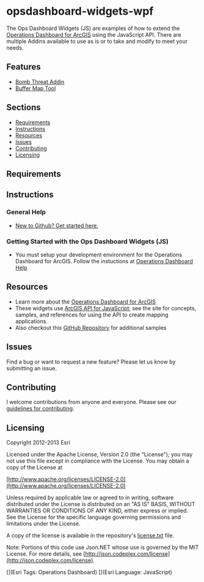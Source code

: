 # opsdashboard-widgets-wpf

The Ops Dashboard Widgets (JS) are examples of how to extend the [Operations Dashboard for ArcGIS](http://resources.arcgis.com/en/operations-dashboard/) using the JavaScript API.  There are multiple Addins available to use as is or to take and modify to meet your needs.


## Features

* [Bomb Threat Addin](bombthreatMapTool/README.md)
* [Buffer Map Tool](BufferMapTool/Readme.md)

## Sections

* [Requirements](#requirements)
* [Instructions](#instructions)
* [Resources](#resources)
* [Issues](#issues)
* [Contributing](#contributing)
* [Licensing](#licensing)

## Requirements

## Instructions

### General Help

* [New to Github? Get started here.](http://htmlpreview.github.com/?https://github.com/Esri/esri.github.com/blob/master/help/esri-getting-to-know-github.html)

### Getting Started with the Ops Dashboard Widgets (JS)

* You must setup your development environment for the Operations Dashboard for ArcGIS.  Follow the instuctions at [Operations Dashboard Help](https://developers.arcgis.com/javascript/jshelp/operations-dashboard-extensibility-getstarted-setup-dev-env.html)

## Resources

* Learn more about the [Operations Dashboard for ArcGIS](http://resources.arcgis.com/en/operations-dashboard/)
* These widgets use [ArcGIS API for JavaScript](https://developers.arcgis.com/javascript/);
see the site for concepts, samples, and references for using the API to create mapping applications.
* Also checkout this [GitHub Repository](https://github.com/Esri/dashboard-samples) for additional samples

## Issues

Find a bug or want to request a new feature?  Please let us know by submitting an issue.

## Contributing

I welcome contributions from anyone and everyone. Please see our [guidelines for contributing](https://github.com/esri/contributing).

## Licensing

Copyright 2012-2013 Esri

Licensed under the Apache License, Version 2.0 (the "License");
you may not use this file except in compliance with the License.
You may obtain a copy of the License at

   [http://www.apache.org/licenses/LICENSE-2.0](http://www.apache.org/licenses/LICENSE-2.0)

Unless required by applicable law or agreed to in writing, software
distributed under the License is distributed on an "AS IS" BASIS,
WITHOUT WARRANTIES OR CONDITIONS OF ANY KIND, either express or implied.
See the License for the specific language governing permissions and
limitations under the License.

A copy of the license is available in the repository's
[license.txt](license.txt) file.

Note: Portions of this code use Json.NET whose use is governed by the MIT License. For more details, see [http://json.codeplex.com/license](http://json.codeplex.com/license).

[](Esri Tags: Operations Dashboard)
[](Esri Language: JavaScript)
